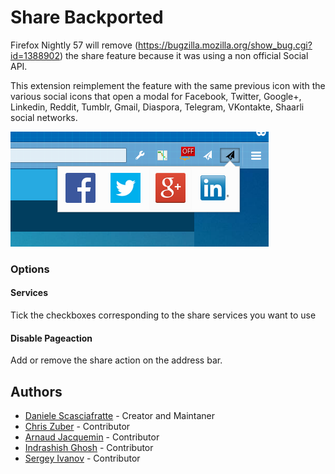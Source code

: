 # Share Backported

Firefox Nightly 57 will remove (https://bugzilla.mozilla.org/show_bug.cgi?id=1388902) the share feature because it was using a non official Social API.

This extension reimplement the feature with the same previous icon with the various social icons that open a modal for Facebook, Twitter, Google+, Linkedin, Reddit, Tumblr, Gmail, Diaspora, Telegram, VKontakte, Shaarli social networks.

![](screenshot.png)

### Options

#### Services
Tick the checkboxes corresponding to the share services you want to use

#### Disable Pageaction
Add or remove the share action on the address bar.

## Authors

* [Daniele Scasciafratte](https://github.com/Mte90/) - Creator and Maintaner
* [Chris Zuber](https://github.com/shgysk8zer0) - Contributor
* [Arnaud Jacquemin](https://github.com/arnaud-jacquemin) - Contributor
* [Indrashish Ghosh](https://github.com/ghosh) - Contributor
* [Sergey Ivanov](https://github.com/ufocoder) - Contributor
